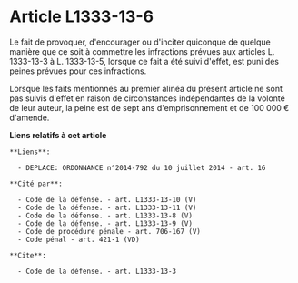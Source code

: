 # Article L1333-13-6

Le fait de provoquer, d'encourager ou d'inciter quiconque de quelque manière que ce soit à commettre les infractions prévues
aux articles L. 1333-13-3 à L. 1333-13-5, lorsque ce fait a été suivi d'effet, est puni des peines prévues pour ces
infractions. 

Lorsque les faits mentionnés au premier alinéa du présent article ne sont pas suivis d'effet en raison de circonstances
indépendantes de la volonté de leur auteur, la peine est de sept ans d'emprisonnement et de 100 000 € d'amende.

**Liens relatifs à cet article**

	**Liens**:

	  - DEPLACE: ORDONNANCE n°2014-792 du 10 juillet 2014 - art. 16

	**Cité par**:

	  - Code de la défense. - art. L1333-13-10 (V)
	  - Code de la défense. - art. L1333-13-11 (V)
	  - Code de la défense. - art. L1333-13-8 (V)
	  - Code de la défense. - art. L1333-13-9 (V)
	  - Code de procédure pénale - art. 706-167 (V)
	  - Code pénal - art. 421-1 (VD)

	**Cite**:

	  - Code de la défense. - art. L1333-13-3
